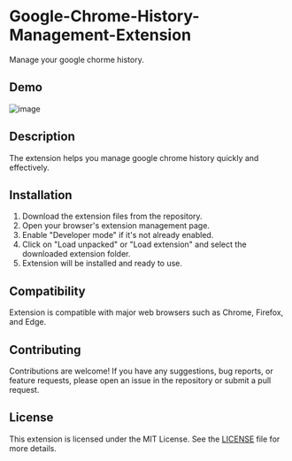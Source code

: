 # Google-Chrome-History-Management-Extension

Manage your google chorme history.

## Demo

![image](https://github.com/IT810/Google-Chrome-History-Management-Extension/assets/55732539/8f4a92dd-36ca-4309-b9ad-42d8264c5381)

## Description

The extension helps you manage google chrome history quickly and effectively.

## Installation

1. Download the extension files from the repository.
2. Open your browser's extension management page.
3. Enable "Developer mode" if it's not already enabled.
4. Click on "Load unpacked" or "Load extension" and select the downloaded extension folder.
5. Extension will be installed and ready to use.

## Compatibility

Extension is compatible with major web browsers such as Chrome, Firefox, and Edge.

## Contributing

Contributions are welcome! If you have any suggestions, bug reports, or feature requests, please open an issue in the repository or submit a pull request.

## License

This extension is licensed under the MIT License. See the [LICENSE](LICENSE) file for more details.

